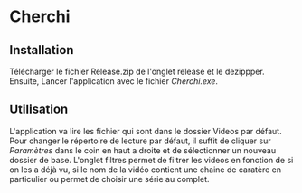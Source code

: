 # Cherchi

## Installation

Télécharger le fichier Release.zip de l'onglet release et le dezippper. Ensuite, Lancer l'application avec le fichier _Cherchi.exe_.

## Utilisation

L'application va lire les fichier qui sont dans le dossier Videos par défaut. Pour changer le répertoire de lecture par défaut, il suffit de cliquer sur *Paramètres* 
 dans le coin en haut a droite et de sélectionner un nouveau dossier de base. L'onglet filtres permet de filtrer les videos en fonction de si on les a déjà vu, 
 si le nom de la vidéo contient une chaine de caratère en particulier ou permet de choisir une série au complet.

